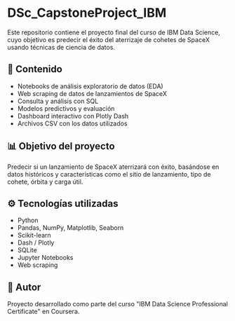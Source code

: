 # DSc_CapstoneProject_IBM

Este repositorio contiene el proyecto final del curso de IBM Data Science, cuyo objetivo es predecir el éxito del aterrizaje de cohetes de SpaceX usando técnicas de ciencia de datos.

## 📁 Contenido

- Notebooks de análisis exploratorio de datos (EDA)
- Web scraping de datos de lanzamientos de SpaceX
- Consulta y análisis con SQL
- Modelos predictivos y evaluación
- Dashboard interactivo con Plotly Dash
- Archivos CSV con los datos utilizados

## 📊 Objetivo del proyecto

Predecir si un lanzamiento de SpaceX aterrizará con éxito, basándose en datos históricos y características como el sitio de lanzamiento, tipo de cohete, órbita y carga útil.

## ⚙️ Tecnologías utilizadas

- Python
- Pandas, NumPy, Matplotlib, Seaborn
- Scikit-learn
- Dash / Plotly
- SQLite
- Jupyter Notebooks
- Web scraping

## 🚀 Autor

Proyecto desarrollado como parte del curso "IBM Data Science Professional Certificate" en Coursera.
